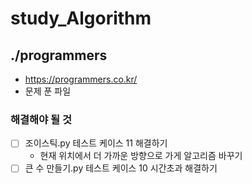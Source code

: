 # study_Algorithm

## ./programmers
- https://programmers.co.kr/
- 문제 푼 파일

### 해결해야 될 것
- [ ] 조이스틱.py 테스트 케이스 11 해결하기
    - 현재 위치에서 더 가까운 방향으로 가게 알고리즘 바꾸기
- [ ] 큰 수 만들기.py 테스트 케이스 10 시간초과 해결하기
